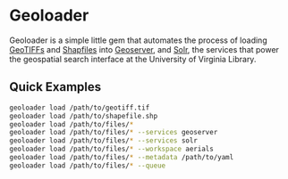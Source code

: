 # Geoloader

Geoloader is a simple little gem that automates the process of loading [GeoTIFFs][geotiff] and [Shapfiles][shapefile] into [Geoserver][geoserver], and [Solr][solr], the services that power the geospatial search interface at the University of Virginia Library.

## Quick Examples

```bash
geoloader load /path/to/geotiff.tif
geoloader load /path/to/shapefile.shp
geoloader load /path/to/files/*
geoloader load /path/to/files/* --services geoserver
geoloader load /path/to/files/* --services solr
geoloader load /path/to/files/* --workspace aerials
geoloader load /path/to/files/* --metadata /path/to/yaml
geoloader load /path/to/files/* --queue
```

[geotiff]: http://en.wikipedia.org/wiki/Geotiff
[shapefile]: http://en.wikipedia.org/wiki/Shapefile
[geoserver]: http://geoserver.org/
[solr]: http://lucene.apache.org/solr/
[jeweler]: https://github.com/technicalpickles/jeweler
